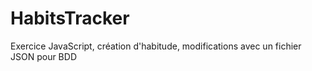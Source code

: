 # HabitsTracker
Exercice JavaScript, création d'habitude, modifications avec un fichier JSON pour BDD 
